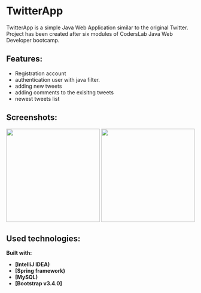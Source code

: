 # TwitterApp

TwitterApp is a simple Java Web Application similar to the original Twitter. Project has been created after six modules of CodersLab Java Web Developer bootcamp. 


## Features:

- Registration account
- authentication user with java filter. 
- adding new tweets
- adding comments to the exisitng tweets
- newest tweets list

## Screenshots:

<img src="https://i.imgur.com/n5ZsM8p.png" width="250" />  <img src="https://i.imgur.com/bWPQmEx.png" width="250" /> 



## Used technologies: 

<b>Built with:<b>
- [IntelliJ IDEA)
- [Spring framework)
- [MySQL)
- [Bootstrap v3.4.0]
